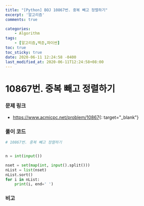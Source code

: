 ```yaml
---
title: "[Python] BOJ 10867번. 중복 빼고 정렬하기"
excerpt: '알고리즘'
comments: true

categories:
    - Algorithm
tags:
    - [알고리즘,백준,파이썬]
toc: true
toc_sticky: true
date: 2020-06-11 12:24:58 -0400
last_modified_at: 2020-06-11T12:24:58+08:00
---
```


# 10867번. 중복 빼고 정렬하기

### 문제 링크
- <https://www.acmicpc.net/problem/10867>{: target="\_blank"}

### 풀이 코드

```python
# 10867번. 중복 빼고 정렬하기


n = int(input())

nset = set(map(int, input().split()))
nList = list(nset)
nList.sort()
for i in nList:
    print(i, end=' ')
```

### 비고
